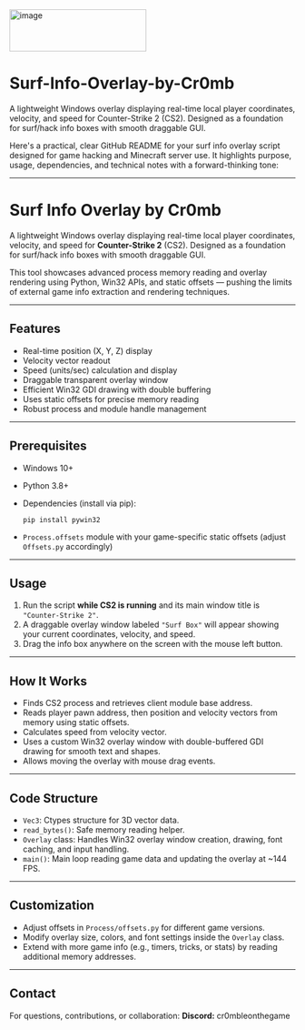 <img width="241" height="74" alt="image" src="https://github.com/user-attachments/assets/5dcb4973-419a-4327-9c4b-de4dea8ebef1" />


# Surf-Info-Overlay-by-Cr0mb
A lightweight Windows overlay displaying real-time local player coordinates, velocity, and speed for Counter-Strike 2 (CS2). Designed as a foundation for surf/hack info boxes with smooth draggable GUI.


Here's a practical, clear GitHub README for your surf info overlay script designed for game hacking and Minecraft server use. It highlights purpose, usage, dependencies, and technical notes with a forward-thinking tone:

---

# Surf Info Overlay by Cr0mb

A lightweight Windows overlay displaying real-time local player coordinates, velocity, and speed for **Counter-Strike 2** (CS2). Designed as a foundation for surf/hack info boxes with smooth draggable GUI.

This tool showcases advanced process memory reading and overlay rendering using Python, Win32 APIs, and static offsets — pushing the limits of external game info extraction and rendering techniques.

---

## Features

* Real-time position (X, Y, Z) display
* Velocity vector readout
* Speed (units/sec) calculation and display
* Draggable transparent overlay window
* Efficient Win32 GDI drawing with double buffering
* Uses static offsets for precise memory reading
* Robust process and module handle management

---

## Prerequisites

* Windows 10+

* Python 3.8+

* Dependencies (install via pip):

  ```
  pip install pywin32
  ```

* `Process.offsets` module with your game-specific static offsets (adjust `Offsets.py` accordingly)

---

## Usage

1. Run the script **while CS2 is running** and its main window title is `"Counter-Strike 2"`.
2. A draggable overlay window labeled `"Surf Box"` will appear showing your current coordinates, velocity, and speed.
3. Drag the info box anywhere on the screen with the mouse left button.

---

## How It Works

* Finds CS2 process and retrieves client module base address.
* Reads player pawn address, then position and velocity vectors from memory using static offsets.
* Calculates speed from velocity vector.
* Uses a custom Win32 overlay window with double-buffered GDI drawing for smooth text and shapes.
* Allows moving the overlay with mouse drag events.

---

## Code Structure

* `Vec3`: Ctypes structure for 3D vector data.
* `read_bytes()`: Safe memory reading helper.
* `Overlay` class: Handles Win32 overlay window creation, drawing, font caching, and input handling.
* `main()`: Main loop reading game data and updating the overlay at \~144 FPS.

---

## Customization

* Adjust offsets in `Process/offsets.py` for different game versions.
* Modify overlay size, colors, and font settings inside the `Overlay` class.
* Extend with more game info (e.g., timers, tricks, or stats) by reading additional memory addresses.


---

## Contact

For questions, contributions, or collaboration:
**Discord:** cr0mbleonthegame
